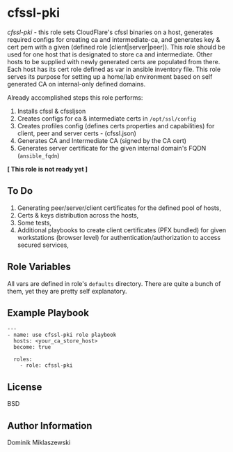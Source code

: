 cfssl-pki
=========

*cfssl-pki* - this role sets CloudFlare's cfssl binaries on a host, generates required configs for creating ca and intermediate-ca, and generates key & cert pem with a given (defined role [client|server|peer]). This role should be used for one host that is designated to store ca and intermediate. Other hosts to be supplied with newly generated certs are populated from there. Each host has its cert role defined as var in ansible inventory file. This role serves its purpose for setting up a home/lab environment based on self generated CA on internal-only defined domains.

Already accomplished steps this role performs:

1. Installs cfssl & cfssljson
2. Creates configs for ca & intermediate certs in `/opt/ssl/config`
3. Creates profiles config (defines certs properties and capabilities) for client, peer and server certs - (cfssl.json)
4. Generates CA and Intermediate CA (signed by the CA cert)
5. Generates server certificate for the given internal domain's FQDN (`ansible_fqdn`)

**[ This role is not ready yet ]**

To Do
-----

1. Generating peer/server/client certificates for the defined pool of hosts,
2. Certs & keys distribution across the hosts,
3. Some tests,
4. Additional playbooks to create client certificates (PFX bundled) for given workstations (browser level) for authentication/authorization to access secured services,

Role Variables
--------------

All vars are defined in role's `defaults` directory. There are quite a bunch of them, yet they are pretty self explanatory.

Example Playbook
----------------

```
---
- name: use cfssl-pki role playbook
  hosts: <your_ca_store_host>
  become: true

  roles:
    - role: cfssl-pki
```

License
-------

BSD

Author Information
------------------

Dominik Miklaszewski
